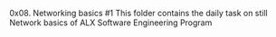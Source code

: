 0x08. Networking basics #1
This folder contains the daily task on still Network basics of ALX Software Engineering Program  
